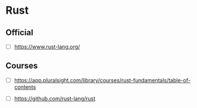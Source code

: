 # Rust
## Official
- [ ] https://www.rust-lang.org/
## Courses
- [ ] https://app.pluralsight.com/library/courses/rust-fundamentals/table-of-contents
- [ ] https://github.com/rust-lang/rust

